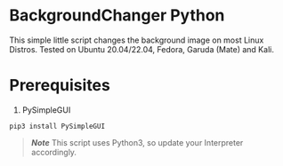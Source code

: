 # BackgroundChanger Python
This simple little script changes the background image on most Linux Distros.
Tested on Ubuntu 20.04/22.04, Fedora, Garuda (Mate) and Kali.

# Prerequisites
1. PySimpleGUI
```
pip3 install PySimpleGUI
```

> ***Note***
> This script uses Python3, so update your Interpreter accordingly.